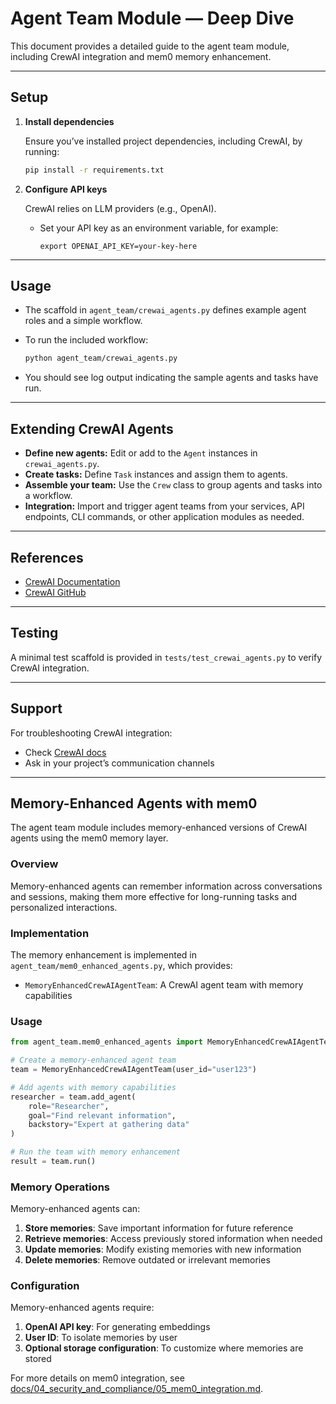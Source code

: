 # Agent Team Module — Deep Dive

This document provides a detailed guide to the agent team module, including CrewAI integration and mem0 memory enhancement.

---

<!--
The content below was migrated from agent_team/README.md. For a summary, see the module directory.
-->

## Setup

1. **Install dependencies**

   Ensure you’ve installed project dependencies, including CrewAI, by running:

   ```bash
   pip install -r requirements.txt
   ```

2. **Configure API keys**

   CrewAI relies on LLM providers (e.g., OpenAI).
   - Set your API key as an environment variable, for example:
     ```
     export OPENAI_API_KEY=your-key-here
     ```

---

## Usage

- The scaffold in `agent_team/crewai_agents.py` defines example agent roles and a simple workflow.
- To run the included workflow:

  ```bash
  python agent_team/crewai_agents.py
  ```

- You should see log output indicating the sample agents and tasks have run.

---

## Extending CrewAI Agents

- **Define new agents:** Edit or add to the `Agent` instances in `crewai_agents.py`.
- **Create tasks:** Define `Task` instances and assign them to agents.
- **Assemble your team:** Use the `Crew` class to group agents and tasks into a workflow.
- **Integration:** Import and trigger agent teams from your services, API endpoints, CLI commands, or other application modules as needed.

---

## References

- [CrewAI Documentation](https://docs.crewai.com/)
- [CrewAI GitHub](https://github.com/VisionBlack/CrewAI)

---

## Testing

A minimal test scaffold is provided in `tests/test_crewai_agents.py` to verify CrewAI integration.

---

## Support

For troubleshooting CrewAI integration:
- Check [CrewAI docs](https://docs.crewai.com/)
- Ask in your project’s communication channels

---

## Memory-Enhanced Agents with mem0

The agent team module includes memory-enhanced versions of CrewAI agents using the mem0 memory layer.

### Overview

Memory-enhanced agents can remember information across conversations and sessions, making them more effective for long-running tasks and personalized interactions.

### Implementation

The memory enhancement is implemented in `agent_team/mem0_enhanced_agents.py`, which provides:

- `MemoryEnhancedCrewAIAgentTeam`: A CrewAI agent team with memory capabilities

### Usage

```python
from agent_team.mem0_enhanced_agents import MemoryEnhancedCrewAIAgentTeam

# Create a memory-enhanced agent team
team = MemoryEnhancedCrewAIAgentTeam(user_id="user123")

# Add agents with memory capabilities
researcher = team.add_agent(
    role="Researcher",
    goal="Find relevant information",
    backstory="Expert at gathering data"
)

# Run the team with memory enhancement
result = team.run()
```

### Memory Operations

Memory-enhanced agents can:

1. **Store memories**: Save important information for future reference
2. **Retrieve memories**: Access previously stored information when needed
3. **Update memories**: Modify existing memories with new information
4. **Delete memories**: Remove outdated or irrelevant memories

### Configuration

Memory-enhanced agents require:

1. **OpenAI API key**: For generating embeddings
2. **User ID**: To isolate memories by user
3. **Optional storage configuration**: To customize where memories are stored

For more details on mem0 integration, see [docs/04_security_and_compliance/05_mem0_integration.md](../../04_security_and_compliance/05_mem0_integration.md).